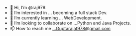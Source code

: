 - 👋 Hi, I’m @raj978
- 👀 I’m interested in ... becoming a full stack Dev.
- 🌱 I’m currently learning ... WebDevelopment. 
- 💞️ I’m looking to collaborate on ...Python and Java Projects.
- 📫 How to reach me ...Guptarajat978@gmail.com

<!---
raj978/raj978 is a ✨ special ✨ repository because its `README.md` (this file) appears on your GitHub profile.
You can click the Preview link to take a look at your changes.
--->
